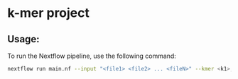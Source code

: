 # k-mer project

## Usage:
To run the Nextflow pipeline, use the following command:

```bash
nextflow run main.nf --input "<file1> <file2> ... <fileN>" --kmer <k1>,<k2>,...,<kN> --threshold <integer>
```
